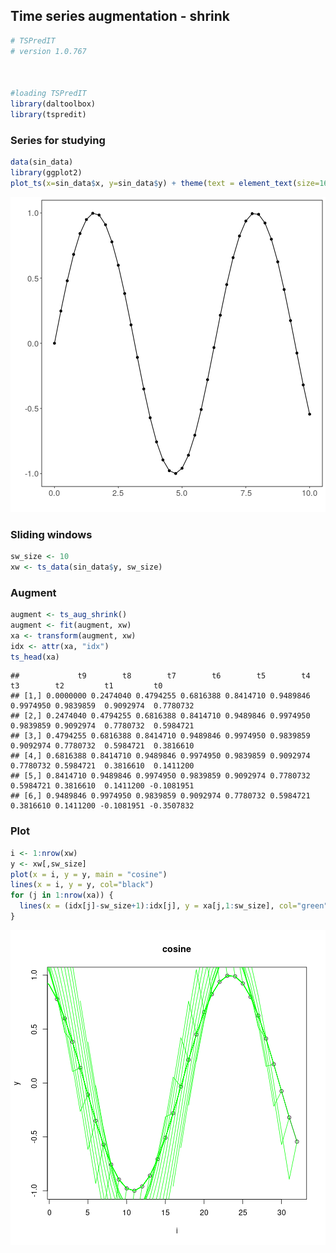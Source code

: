 ## Time series augmentation - shrink


```r
# TSPredIT
# version 1.0.767



#loading TSPredIT
library(daltoolbox) 
library(tspredit) 
```

### Series for studying


```r
data(sin_data)
library(ggplot2)
plot_ts(x=sin_data$x, y=sin_data$y) + theme(text = element_text(size=16))
```

![plot of chunk unnamed-chunk-2](fig/ts_aug_shrink/unnamed-chunk-2-1.png)

### Sliding windows


```r
sw_size <- 10
xw <- ts_data(sin_data$y, sw_size)
```

### Augment


```r
augment <- ts_aug_shrink()
augment <- fit(augment, xw)
xa <- transform(augment, xw)
idx <- attr(xa, "idx")
ts_head(xa)
```

```
##             t9        t8        t7        t6        t5        t4        t3        t2         t1         t0
## [1,] 0.0000000 0.2474040 0.4794255 0.6816388 0.8414710 0.9489846 0.9974950 0.9839859  0.9092974  0.7780732
## [2,] 0.2474040 0.4794255 0.6816388 0.8414710 0.9489846 0.9974950 0.9839859 0.9092974  0.7780732  0.5984721
## [3,] 0.4794255 0.6816388 0.8414710 0.9489846 0.9974950 0.9839859 0.9092974 0.7780732  0.5984721  0.3816610
## [4,] 0.6816388 0.8414710 0.9489846 0.9974950 0.9839859 0.9092974 0.7780732 0.5984721  0.3816610  0.1411200
## [5,] 0.8414710 0.9489846 0.9974950 0.9839859 0.9092974 0.7780732 0.5984721 0.3816610  0.1411200 -0.1081951
## [6,] 0.9489846 0.9974950 0.9839859 0.9092974 0.7780732 0.5984721 0.3816610 0.1411200 -0.1081951 -0.3507832
```

### Plot


```r
i <- 1:nrow(xw)
y <- xw[,sw_size]
plot(x = i, y = y, main = "cosine")
lines(x = i, y = y, col="black")
for (j in 1:nrow(xa)) {
  lines(x = (idx[j]-sw_size+1):idx[j], y = xa[j,1:sw_size], col="green")
}
```

![plot of chunk unnamed-chunk-5](fig/ts_aug_shrink/unnamed-chunk-5-1.png)

